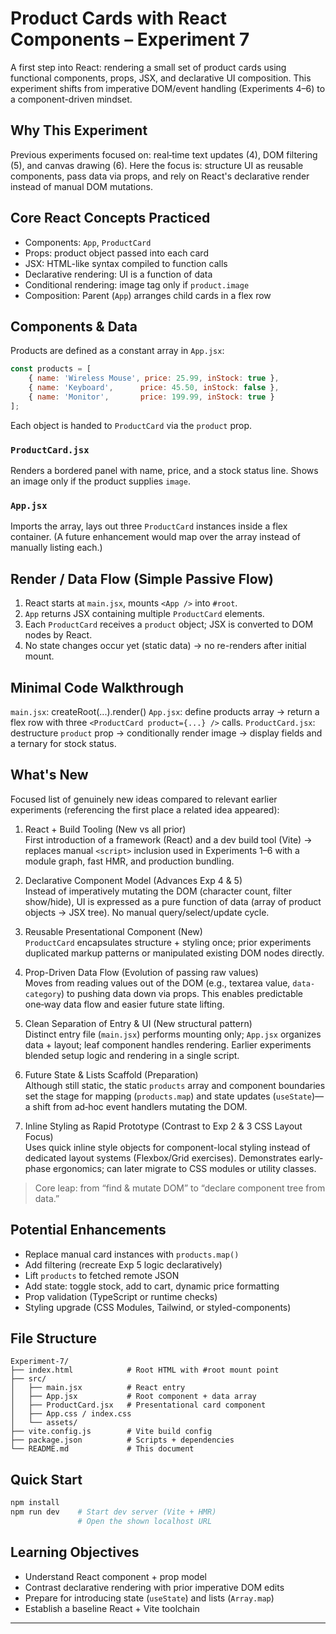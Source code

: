 # Product Cards with React Components – Experiment 7

A first step into React: rendering a small set of product cards using functional components, props, JSX, and declarative UI composition. This experiment shifts from imperative DOM/event handling (Experiments 4–6) to a component-driven mindset.

## Why This Experiment
Previous experiments focused on: real‑time text updates (4), DOM filtering (5), and canvas drawing (6). Here the focus is: structure UI as reusable components, pass data via props, and rely on React's declarative render instead of manual DOM mutations.

## Core React Concepts Practiced
- Components: `App`, `ProductCard`
- Props: product object passed into each card
- JSX: HTML-like syntax compiled to function calls
- Declarative rendering: UI is a function of data
- Conditional rendering: image tag only if `product.image`
- Composition: Parent (`App`) arranges child cards in a flex row

## Components & Data
Products are defined as a constant array in `App.jsx`:
```js
const products = [
	{ name: 'Wireless Mouse', price: 25.99, inStock: true },
	{ name: 'Keyboard',      price: 45.50, inStock: false },
	{ name: 'Monitor',       price: 199.99, inStock: true }
];
```
Each object is handed to `ProductCard` via the `product` prop.

### `ProductCard.jsx`
Renders a bordered panel with name, price, and a stock status line. Shows an image only if the product supplies `image`.

### `App.jsx`
Imports the array, lays out three `ProductCard` instances inside a flex container. (A future enhancement would map over the array instead of manually listing each.)

## Render / Data Flow (Simple Passive Flow)
1. React starts at `main.jsx`, mounts `<App />` into `#root`.
2. `App` returns JSX containing multiple `ProductCard` elements.
3. Each `ProductCard` receives a `product` object; JSX is converted to DOM nodes by React.
4. No state changes occur yet (static data) → no re-renders after initial mount.

## Minimal Code Walkthrough
`main.jsx`: createRoot(...).render(<StrictMode><App /></StrictMode>)
`App.jsx`: define products array → return a flex row with three `<ProductCard product={...} />` calls.
`ProductCard.jsx`: destructure `product` prop → conditionally render image → display fields and a ternary for stock status.

## What's New
Focused list of genuinely new ideas compared to relevant earlier experiments (referencing the first place a related idea appeared):

1. React + Build Tooling (New vs all prior)  
	First introduction of a framework (React) and a dev build tool (Vite) → replaces manual `<script>` inclusion used in Experiments 1–6 with a module graph, fast HMR, and production bundling.

2. Declarative Component Model (Advances Exp 4 & 5)  
	Instead of imperatively mutating the DOM (character count, filter show/hide), UI is expressed as a pure function of data (array of product objects → JSX tree). No manual query/select/update cycle.

3. Reusable Presentational Component (New)  
	`ProductCard` encapsulates structure + styling once; prior experiments duplicated markup patterns or manipulated existing DOM nodes directly.

4. Prop-Driven Data Flow (Evolution of passing raw values)  
	Moves from reading values out of the DOM (e.g., textarea value, `data-category`) to pushing data down via props. This enables predictable one‑way data flow and easier future state lifting.

5. Clean Separation of Entry & UI (New structural pattern)  
	Distinct entry file (`main.jsx`) performs mounting only; `App.jsx` organizes data + layout; leaf component handles rendering. Earlier experiments blended setup logic and rendering in a single script.

6. Future State & Lists Scaffold (Preparation)  
	Although still static, the static `products` array and component boundaries set the stage for mapping (`products.map`) and state updates (`useState`)—a shift from ad‑hoc event handlers mutating the DOM.

7. Inline Styling as Rapid Prototype (Contrast to Exp 2 & 3 CSS Layout Focus)  
	Uses quick inline style objects for component-local styling instead of dedicated layout systems (Flexbox/Grid exercises). Demonstrates early-phase ergonomics; can later migrate to CSS modules or utility classes.

> Core leap: from “find & mutate DOM” to “declare component tree from data.”

## Potential Enhancements
- Replace manual card instances with `products.map()`
- Add filtering (recreate Exp 5 logic declaratively)
- Lift `products` to fetched remote JSON
- Add state: toggle stock, add to cart, dynamic price formatting
- Prop validation (TypeScript or runtime checks)
- Styling upgrade (CSS Modules, Tailwind, or styled-components)

## File Structure
```
Experiment-7/
├── index.html            # Root HTML with #root mount point
├── src/
│   ├── main.jsx          # React entry
│   ├── App.jsx           # Root component + data array
│   ├── ProductCard.jsx   # Presentational card component
│   ├── App.css / index.css
│   └── assets/
├── vite.config.js        # Vite build config
├── package.json          # Scripts + dependencies
└── README.md             # This document
```

## Quick Start
```bash
npm install
npm run dev    # Start dev server (Vite + HMR)
               # Open the shown localhost URL
```

## Learning Objectives
- Understand React component + prop model
- Contrast declarative rendering with prior imperative DOM edits
- Prepare for introducing state (`useState`) and lists (`Array.map`)
- Establish a baseline React + Vite toolchain

---